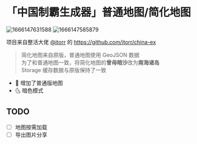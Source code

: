 # 「中国制霸生成器」普通地图/简化地图

![1666147631588](https://user-images.githubusercontent.com/44841842/196585386-8b196167-94c2-4b2b-941d-c2fe4176c8f7.png)
![1666147585879](https://user-images.githubusercontent.com/44841842/196585290-8ed6840e-0a5f-40c9-ab56-b1feeb8ec007.png)

项目来自整活大佬 [@itorr](https://github.com/itorr) 的 https://github.com/itorr/china-ex

> 简化地图来自原版，普通地图使用 GeoJSON 数据  
> 为了和普通地图一致，将简化地图的**曾母暗沙**改为**南海诸岛**  
> Storage 缓存数据与原版保持了一致

- 🎉 增加了普通版地图
- 🌜 暗色模式

## TODO

- [ ] 地图按需加载
- [ ] 导出图片分享
